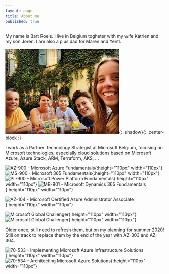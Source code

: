 ```yaml
---
layout: page
title: About me
published: true
---
```


My name is Bart Roels.
I live in Belgium togheter with my wife Katrien and my son Joren. I am also a plus dad for Maren and Yentl.

![Image of my family](img/myfamily.jpg){: .shadow}{: .center-block :}


I work as a Partner Technology Strategist at Microsoft Belgium, focusing on Microsoft technologies, especially cloud solutions based on Microsoft Azure, Azure Stack, ARM, Terraform, AKS, ...

![AZ-900 - Microsoft Azure Fundamentals]({{site.baseurl}}/img/Microsoft-Azure-Fundamentals.png "AZ-900 - Microsoft Azure Fundamentals"){:height="110px" width="110px"}
![MS-900 - Microsoft 365 Fundamentals]({{site.baseurl}}/img/Microsoft-365-Fundamentals.png "MS-900 - Microsoft 365 Fundamentals"){:height="110px" width="110px"}
![PL-900 - Microsoft Power Platform Fundamentals]({{site.baseurl}}/img/Microsoft-Power-Platform-Fundamentals.png "PL-900 - Microsoft Power Platform Fundamentals"){:height="110px" width="110px"}
![MB-901 - Microsoft Dynamics 365 Fundamentals]({{site.baseurl}}/img/Microsoft-Dynamics-365-Fundamentals.png  "MB-901 - Microsoft Dynamics 365 Fundamentals"){:height="110px" width="110px"}

![AZ-104 - Microsoft Certified Azure Administrator Associate]({{site.baseurl}}/img/microsoft-certified-azure-administrator-associate-az-104.png "AZ-104 - Microsoft Certified Azure Administrator Associate"){:height="110px" width="110px"}

![Microsoft Global Challenger]({{site.baseurl}}/img/Microsoft-Global-Challenger.png "Microsoft Global Challenger"){:height="110px" width="110px"}
![Microsoft Global Challenger]({{site.baseurl}}/img/openhack-containers.png "Microsoft OpenHack Containers"){:height="110px" width="110px"}

Older once, still need to refresh them, but on my planning for summer 2020! Still on track to replace them by the end of the year with AZ-303 and AZ-304.

![70-533 - Implementing Microsoft Azure Infrastructure Solutions]({{site.baseurl}}/img/Microsoft_Exam533.png "70-533 - Implementing Microsoft Azure Infrastructure Solutions"){:height="110px" width="110px"}
![70-534 - Architecting Microsoft Azure Solutions]({{site.baseurl}}/img/Microsoft_Exam534.png "70-534 - Architecting Microsoft Azure Solutions"){:height="110px" width="110px"}
